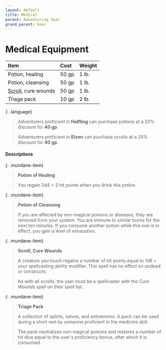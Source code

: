 ```yaml
---
layout: default
title: Medical
parent: Adventuring Gear
grand_parent: Gear
---
```


# Medical Equipment

| Item                              | Cost  | Weight |
| :-------------------------------- | :---- | :----- |
| Potion, healing                   | 50 gp | 1 lb.  |
| Potion, cleansing                 | 50 gp | 1 lb.  |
| [Scroll](../scrolls), cure wounds | 50 gp | 1 lb.  |
| Triage pack                       | 10 gp | 2 lb.  |

{: .language}
> Adventurers proficient in **Halfling** can purchase potions at a 20% discount for **40 gp**.
>
> Adventurers proficient in **Elven** can purchase scrolls at a 20% discount for **40 gp**.


#### Descriptions

{: .mundane-item}
> **Potion of Healing**
> 
> You regain 2d4 + 2 hit points when you drink this potion. 

{: .mundane-item}
> **Potion of Cleansing**
> 
> If you are affected by non-magical poisons or diseases, they are removed from your system. You are immune to similar toxins for the next ten minutes. If you consume another potion while this one is in effect, you gain a level of exhaustion.

{: .mundane-item}
> **Scroll, Cure Wounds**
>
> A creature you touch regains a number of hit points equal to 1d8 + your spellcasting ability modifier. This spell has no effect on undead or constructs.
>
> As with all scrolls, the user must be a spellcaster with the _Cure Wounds_ spell on their spell list.

{: .mundane-item}
> **Triage Pack**
>
> A collection of splints, salves, and antivenoms. A pack can be used during a short rest by someone proficient in the medicine skill.
> 
> The pack neutralizes non-magical poisons and restores a number of hit dice equal to the user's proficiency bonus, after which it is consumed.